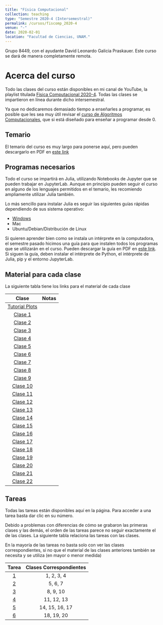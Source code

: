 ```yaml
---
title: "Física Computacional"
collection: teaching
type: "Semestre 2020-4 (Intersemestral)"
permalink: /cursos/fiscomp_2020-4
venue: "-"
date: 2020-02-01
location: "Facultad de Ciencias, UNAM."
---
```


Grupo 8449, con el ayudante David Leonardo Galicia Praskauer. Este curso se dará de manera completamente remota.

# Acerca del curso


Todo las clases del curso están disponibles en mi canal de YouTube, la playlist titulada [Física Computacional 2020-4](https://www.youtube.com/playlist?list=PLwEkAnYJ7sRZAa7vAOLpVqDo4oOhanpb7). Todas las clases se impartieron en línea durante dicho intersemestral.

Ya que no dedicaremos demasiado tiempo a enseñarles a programar, es posible que les sea muy útil revisar el [curso de Algoritmos Computacionales](https://sayeg84.github.io/cursos/fiscomp_2020-4), que si está diseñado para enseñar a programar desde 0.


## Temario

El temario del curso es muy largo para ponerse aquí, pero pueden descargarlo en PDF en [este link](https://sayeg84.github.io/files/fiscomp_2020-4/temario.pdf)

## Programas necesarios

Todo el curso se impartirá en Julia, utilizando Notebooks de Jupyter que se pueden trabajar en JupyterLab. Aunque en principio pueden seguir el curso en alguno de los lenguajes permitidos en el temario, les recomiendo ampliamente utilizar Julia también.

Lo más sencillo para instalar Julia es seguir las siguientes guías rápidas dependiendo de sus sistema operativo:

* [Windows](https://youtu.be/Xtb3HP0txss)
* Mac
* Ubuntu/Debian/Distribución de Linux

Si quieren aprender bien como se instala un intérprete en la computadora, el semestre pasado hicimos una guía para que instalen todos los programas que se utilizarán en el curso. Pueden descargar la guía en PDF en [este link](http://sayeg84.github.io/files/fiscomp_2020-4/instalacion.pdf). Si siguen la guía, deben instalar el intérprete de Python, el intérprete de Julia, pip y el entorno JupyterLab.

## Material para cada clase

La siguiente tabla tiene los links para el material de cada clase


| Clase | Notas |
| :-: | :-: |
| [Tutorial Plots](http://sayeg84.github.io/files/fiscomp_2020-4/material/tutorialPlots.zip) |  |
| [Clase 1](http://sayeg84.github.io/files/fiscomp_2020-4/material/clase01.zip) | | 
| [Clase 2](http://sayeg84.github.io/files/fiscomp_2020-4/material/clase02.zip) | | 
| [Clase 3](http://sayeg84.github.io/files/fiscomp_2020-4/material/clase03.ipynb) | | 
| [Clase 4](http://sayeg84.github.io/files/fiscomp_2020-4/material/clase04.zip) | | 
| [Clase 5](http://sayeg84.github.io/files/fiscomp_2020-4/material/clase05.ipynb) | | 
| [Clase 6](http://sayeg84.github.io/files/fiscomp_2020-4/material/clase06.ipynb) | | 
| [Clase 7](http://sayeg84.github.io/files/fiscomp_2020-4/material/clase07.ipynb) | | 
| [Clase 8](http://sayeg84.github.io/files/fiscomp_2020-4/material/clase08.ipynb) | | 
| [Clase 9](http://sayeg84.github.io/files/fiscomp_2020-4/material/clase09.ipynb) | | 
| [Clase 10](http://sayeg84.github.io/files/fiscomp_2020-4/material/clase10.ipynb) | | 
| [Clase 11](http://sayeg84.github.io/files/fiscomp_2020-4/material/clase11.ipynb) | | 
| [Clase 12](http://sayeg84.github.io/files/fiscomp_2020-4/material/clase12.ipynb) | | 
| [Clase 13](http://sayeg84.github.io/files/fiscomp_2020-4/material/clase13.ipynb) | | 
| [Clase 14](http://sayeg84.github.io/files/fiscomp_2020-4/material/clase14.ipynb) | | 
| [Clase 15](http://sayeg84.github.io/files/fiscomp_2020-4/material/clase15.ipynb) | | 
| [Clase 16](http://sayeg84.github.io/files/fiscomp_2020-4/material/clase16.ipynb) | | 
| [Clase 17](http://sayeg84.github.io/files/fiscomp_2020-4/material/clase17.ipynb) | | 
| [Clase 18](http://sayeg84.github.io/files/fiscomp_2020-4/material/clase18.ipynb) | | 
| [Clase 19](http://sayeg84.github.io/files/fiscomp_2020-4/material/clase19.ipynb) | | 
| [Clase 20](http://sayeg84.github.io/files/fiscomp_2020-4/material/clase20.ipynb) | | 
| [Clase 21](http://sayeg84.github.io/files/fiscomp_2020-4/material/clase21.ipynb) | | 
| [Clase 22](http://sayeg84.github.io/files/fiscomp_2020-4/material/clase22.ipynb) | | 



## Tareas

Todas las tareas están disponibles aquí en la página. Para acceder a una tarea basta dar clic en su número. 

Debido a problemas con diferencias de cómo se grabaron las primeras clases y las demás, el orden de las tareas parece no seguir exactamente el de las clases. La siguiente tabla relaciona las tareas con las clases.

En la mayoría de las tareas no basta solo con ver las clases correspondientes, si no que el material de las clases anteriores también se necesita y se utiliza (en mayor o menor medida)

|Tarea|Clases Correspondientes|
|:----:|:----:|
| [1](http://sayeg84.github.io/files/fiscomp_2020-4/tareas/tarea01.pdf) | 1, 2, 3, 4 | 
| [2](http://sayeg84.github.io/files/fiscomp_2020-4/tareas/tarea02.pdf) | 5, 6, 7 | 
| [3](http://sayeg84.github.io/files/fiscomp_2020-4/tareas/tarea03.zip) | 8, 9, 10 | 
| [4](http://sayeg84.github.io/files/fiscomp_2020-4/tareas/tarea04.zip) | 11, 12, 13 | 
| [5](http://sayeg84.github.io/files/fiscomp_2020-4/tareas/tarea05.zip) | 14, 15, 16, 17 |
| [6](http://sayeg84.github.io/files/fiscomp_2020-4/tareas/tarea06.zip) | 18, 19, 20 | 
